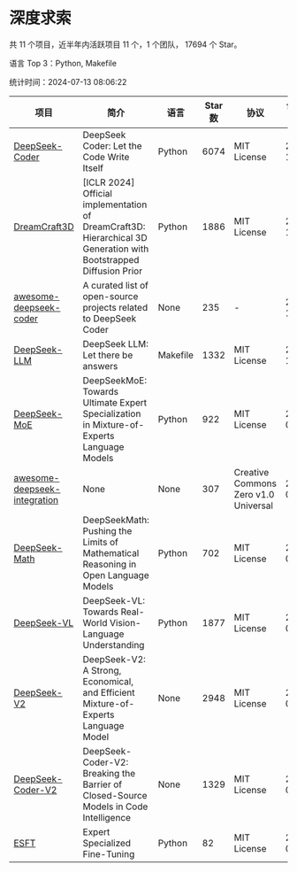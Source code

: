 # 深度求索

共 11 个项目，近半年内活跃项目 11 个，1 个团队， 17694 个 Star。

语言 Top 3：Python, Makefile

统计时间：2024-07-13 08:06:22

| 项目 | 简介 | 语言 | Star 数 | 协议 | 创建时间 | 最后更新时间 |
| --- | --- | --- | --- | --- | --- | --- |
| [DeepSeek-Coder](https://github.com/deepseek-ai/DeepSeek-Coder) | DeepSeek Coder: Let the Code Write Itself | Python | 6074 | MIT License | 2023-10-20 | 2024-07-13 |
| [DreamCraft3D](https://github.com/deepseek-ai/DreamCraft3D) | [ICLR 2024] Official implementation of DreamCraft3D: Hierarchical 3D Generation with Bootstrapped Diffusion Prior | Python | 1886 | MIT License | 2023-10-23 | 2024-07-13 |
| [awesome-deepseek-coder](https://github.com/deepseek-ai/awesome-deepseek-coder) | A curated list of open-source projects related to DeepSeek Coder | None | 235 | - | 2023-11-06 | 2024-07-11 |
| [DeepSeek-LLM](https://github.com/deepseek-ai/DeepSeek-LLM) | DeepSeek LLM: Let there be answers | Makefile | 1332 | MIT License | 2023-11-29 | 2024-07-13 |
| [DeepSeek-MoE](https://github.com/deepseek-ai/DeepSeek-MoE) | DeepSeekMoE: Towards Ultimate Expert Specialization in Mixture-of-Experts Language Models | Python | 922 | MIT License | 2024-01-02 | 2024-07-09 |
| [awesome-deepseek-integration](https://github.com/deepseek-ai/awesome-deepseek-integration) | None | None | 307 | Creative Commons Zero v1.0 Universal | 2024-01-11 | 2024-07-13 |
| [DeepSeek-Math](https://github.com/deepseek-ai/DeepSeek-Math) | DeepSeekMath: Pushing the Limits of Mathematical Reasoning in Open Language Models | Python | 702 | MIT License | 2024-02-05 | 2024-07-12 |
| [DeepSeek-VL](https://github.com/deepseek-ai/DeepSeek-VL) | DeepSeek-VL: Towards Real-World Vision-Language Understanding | Python | 1877 | MIT License | 2024-03-07 | 2024-07-13 |
| [DeepSeek-V2](https://github.com/deepseek-ai/DeepSeek-V2) | DeepSeek-V2: A Strong, Economical, and Efficient Mixture-of-Experts Language Model | None | 2948 | MIT License | 2024-04-22 | 2024-07-13 |
| [DeepSeek-Coder-V2](https://github.com/deepseek-ai/DeepSeek-Coder-V2) | DeepSeek-Coder-V2: Breaking the Barrier of Closed-Source Models in Code Intelligence | None | 1329 | MIT License | 2024-06-14 | 2024-07-13 |
| [ESFT](https://github.com/deepseek-ai/ESFT) | Expert Specialized Fine-Tuning | Python | 82 | MIT License | 2024-07-04 | 2024-07-12 |
